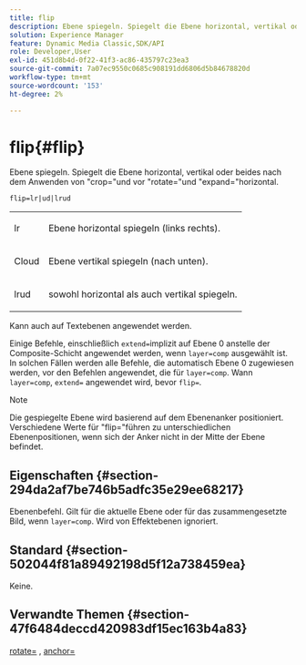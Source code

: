 ```yaml
---
title: flip
description: Ebene spiegeln. Spiegelt die Ebene horizontal, vertikal oder beides nach dem Anwenden von "crop="und vor "rotate="und "expand="horizontal.
solution: Experience Manager
feature: Dynamic Media Classic,SDK/API
role: Developer,User
exl-id: 451d8b4d-0f22-41f3-ac86-435797c23ea3
source-git-commit: 7a07ec9550c0685c908191dd6806d5b84678820d
workflow-type: tm+mt
source-wordcount: '153'
ht-degree: 2%

---
```


# flip{#flip}

Ebene spiegeln. Spiegelt die Ebene horizontal, vertikal oder beides nach dem Anwenden von &quot;crop=&quot;und vor &quot;rotate=&quot;und &quot;expand=&quot;horizontal.

`flip=lr|ud|lrud`

<table id="simpletable_072CA0E24B7146D48AEFD70E51E849C2"> 
 <tr class="strow"> 
  <td class="stentry"> <p> <span class="codeph"> lr </span> </p> </td> 
  <td class="stentry"> <p>Ebene horizontal spiegeln (links rechts). </p> </td> 
 </tr> 
 <tr class="strow"> 
  <td class="stentry"> <p> <span class="codeph"> Cloud </span> </p> </td> 
  <td class="stentry"> <p>Ebene vertikal spiegeln (nach unten). </p> </td> 
 </tr> 
 <tr class="strow"> 
  <td class="stentry"> <p> <span class="codeph"> lrud </span> </p> </td> 
  <td class="stentry"> <p>sowohl horizontal als auch vertikal spiegeln. </p> </td> 
 </tr> 
</table>

Kann auch auf Textebenen angewendet werden.

Einige Befehle, einschließlich `extend=`implizit auf Ebene 0 anstelle der Composite-Schicht angewendet werden, wenn `layer=comp` ausgewählt ist. In solchen Fällen werden alle Befehle, die automatisch Ebene 0 zugewiesen werden, vor den Befehlen angewendet, die für `layer=comp`. Wann `layer=comp`, `extend=` angewendet wird, bevor `flip=`.

>[!NOTE]
>
>Die gespiegelte Ebene wird basierend auf dem Ebenenanker positioniert. Verschiedene Werte für &quot;flip=&quot;führen zu unterschiedlichen Ebenenpositionen, wenn sich der Anker nicht in der Mitte der Ebene befindet.

## Eigenschaften {#section-294da2af7be746b5adfc35e29ee68217}

Ebenenbefehl. Gilt für die aktuelle Ebene oder für das zusammengesetzte Bild, wenn `layer=comp`. Wird von Effektebenen ignoriert.

## Standard {#section-502044f81a89492198d5f12a738459ea}

Keine.

## Verwandte Themen {#section-47f6484deccd420983df15ec163b4a83}

[rotate=](../../../../../is-api/http-ref/image-serving-api-ref/c-http-protocol-reference/c-command-reference/r-rotate.md#reference-12abb086635546ec9ec2e1a793dc1096) , [anchor=](../../../../../is-api/http-ref/image-serving-api-ref/c-http-protocol-reference/c-command-reference/r-anchor.md#reference-6661e548ab284b82828d8d94c8ddeb7c)

